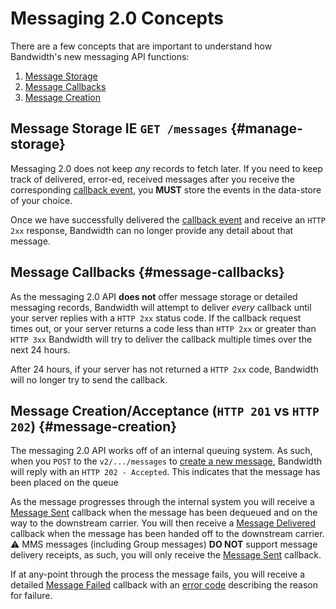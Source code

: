 # Messaging 2.0 Concepts

There are a few concepts that are important to understand how Bandwidth's new messaging API functions:

1. [Message Storage](#manage-storage)
2. [Message Callbacks](#message-callbacks)
3. [Message Creation](#message-creation)

## Message Storage IE `GET /messages` {#manage-storage}

Messaging 2.0 does not keep _any_ records to fetch later.  If you need to keep track of delivered, error-ed, received messages after you receive the corresponding [callback event](events/messageEvents.md), you **MUST** store the events in the data-store of your choice.

Once we have successfully delivered the [callback event](events/messageEvents.md) and receive an `HTTP 2xx` response, Bandwidth can no longer provide any detail about that message.

## Message Callbacks {#message-callbacks}

As the messaging 2.0 API **does not** offer message storage or detailed messaging records, Bandwidth will attempt to deliver _every_ callback until your server replies with a `HTTP 2xx` status code.  If the callback request times out, or your server returns a code less than `HTTP 2xx` or greater than `HTTP 3xx` Bandwidth will try to deliver the callback multiple times over the next 24 hours.

After 24 hours, if your server has not returned a `HTTP 2xx` code, Bandwidth will no longer try to send the callback.

## Message Creation/Acceptance (`HTTP 201` vs `HTTP 202`) {#message-creation}

The messaging 2.0 API works off of an internal queuing system.  As such, when you <code class="post">POST</code> to the `v2/.../messages` to [create a new message](methods/sendMessages.md), Bandwidth will reply with an `HTTP 202 - Accepted`.  This indicates that the message has been placed on the queue

As the message progresses through the internal system you will receive a [Message Sent](events/outSent.md) callback when the message has been dequeued and on the way to the downstream carrier.  You will then receive a [Message Delivered](events/msgDelivered.md) callback when the message has been handed off to the downstream carrier.  ⚠️ MMS messages (including Group messages) **DO NOT** support message delivery receipts, as such, you will only receive the [Message Sent](events/outSent.md) callback.

If at any-point through the process the message fails, you will receive a detailed [Message Failed](events/messageFailed.md) callback with an [error code](codes.md) describing the reason for failure.